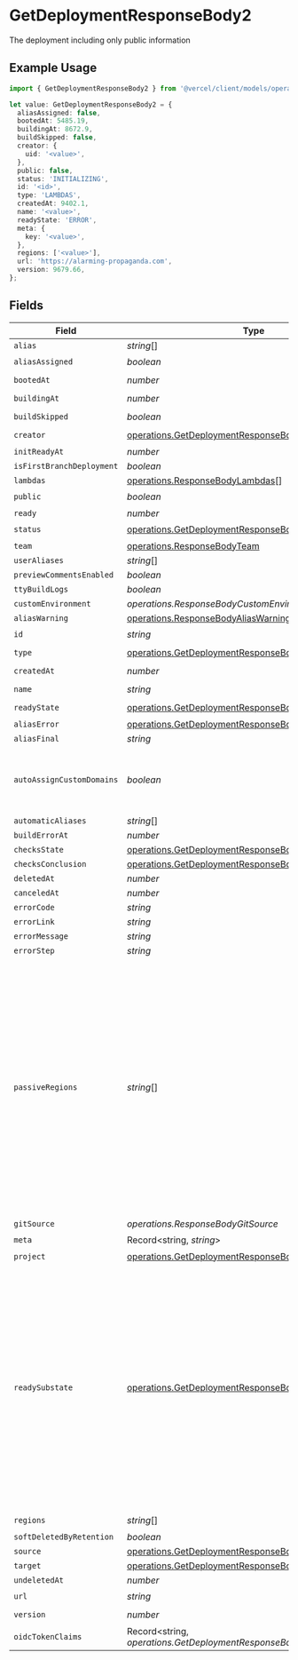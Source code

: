 # GetDeploymentResponseBody2

The deployment including only public information

## Example Usage

```typescript
import { GetDeploymentResponseBody2 } from '@vercel/client/models/operations';

let value: GetDeploymentResponseBody2 = {
  aliasAssigned: false,
  bootedAt: 5485.19,
  buildingAt: 8672.9,
  buildSkipped: false,
  creator: {
    uid: '<value>',
  },
  public: false,
  status: 'INITIALIZING',
  id: '<id>',
  type: 'LAMBDAS',
  createdAt: 9402.1,
  name: '<value>',
  readyState: 'ERROR',
  meta: {
    key: '<value>',
  },
  regions: ['<value>'],
  url: 'https://alarming-propaganda.com',
  version: 9679.66,
};
```

## Fields

| Field                     | Type                                                                                                                         | Required           | Description                                                                                                                                                                                                                 |
| ------------------------- | ---------------------------------------------------------------------------------------------------------------------------- | ------------------ | --------------------------------------------------------------------------------------------------------------------------------------------------------------------------------------------------------------------------- |
| `alias`                   | _string_[]                                                                                                                   | :heavy_minus_sign: | N/A                                                                                                                                                                                                                         |
| `aliasAssigned`           | _boolean_                                                                                                                    | :heavy_check_mark: | N/A                                                                                                                                                                                                                         |
| `bootedAt`                | _number_                                                                                                                     | :heavy_check_mark: | N/A                                                                                                                                                                                                                         |
| `buildingAt`              | _number_                                                                                                                     | :heavy_check_mark: | N/A                                                                                                                                                                                                                         |
| `buildSkipped`            | _boolean_                                                                                                                    | :heavy_check_mark: | N/A                                                                                                                                                                                                                         |
| `creator`                 | [operations.GetDeploymentResponseBodyCreator](../../models/operations/getdeploymentresponsebodycreator.md)                   | :heavy_check_mark: | N/A                                                                                                                                                                                                                         |
| `initReadyAt`             | _number_                                                                                                                     | :heavy_minus_sign: | N/A                                                                                                                                                                                                                         |
| `isFirstBranchDeployment` | _boolean_                                                                                                                    | :heavy_minus_sign: | N/A                                                                                                                                                                                                                         |
| `lambdas`                 | [operations.ResponseBodyLambdas](../../models/operations/responsebodylambdas.md)[]                                           | :heavy_minus_sign: | N/A                                                                                                                                                                                                                         |
| `public`                  | _boolean_                                                                                                                    | :heavy_check_mark: | N/A                                                                                                                                                                                                                         |
| `ready`                   | _number_                                                                                                                     | :heavy_minus_sign: | N/A                                                                                                                                                                                                                         |
| `status`                  | [operations.GetDeploymentResponseBodyStatus](../../models/operations/getdeploymentresponsebodystatus.md)                     | :heavy_check_mark: | N/A                                                                                                                                                                                                                         |
| `team`                    | [operations.ResponseBodyTeam](../../models/operations/responsebodyteam.md)                                                   | :heavy_minus_sign: | N/A                                                                                                                                                                                                                         |
| `userAliases`             | _string_[]                                                                                                                   | :heavy_minus_sign: | N/A                                                                                                                                                                                                                         |
| `previewCommentsEnabled`  | _boolean_                                                                                                                    | :heavy_minus_sign: | N/A                                                                                                                                                                                                                         |
| `ttyBuildLogs`            | _boolean_                                                                                                                    | :heavy_minus_sign: | N/A                                                                                                                                                                                                                         |
| `customEnvironment`       | _operations.ResponseBodyCustomEnvironment_                                                                                   | :heavy_minus_sign: | N/A                                                                                                                                                                                                                         |
| `aliasWarning`            | [operations.ResponseBodyAliasWarning](../../models/operations/responsebodyaliaswarning.md)                                   | :heavy_minus_sign: | N/A                                                                                                                                                                                                                         |
| `id`                      | _string_                                                                                                                     | :heavy_check_mark: | N/A                                                                                                                                                                                                                         |
| `type`                    | [operations.GetDeploymentResponseBodyDeploymentsType](../../models/operations/getdeploymentresponsebodydeploymentstype.md)   | :heavy_check_mark: | N/A                                                                                                                                                                                                                         |
| `createdAt`               | _number_                                                                                                                     | :heavy_check_mark: | N/A                                                                                                                                                                                                                         |
| `name`                    | _string_                                                                                                                     | :heavy_check_mark: | N/A                                                                                                                                                                                                                         |
| `readyState`              | [operations.GetDeploymentResponseBodyReadyState](../../models/operations/getdeploymentresponsebodyreadystate.md)             | :heavy_check_mark: | N/A                                                                                                                                                                                                                         |
| `aliasError`              | [operations.GetDeploymentResponseBodyAliasError](../../models/operations/getdeploymentresponsebodyaliaserror.md)             | :heavy_minus_sign: | N/A                                                                                                                                                                                                                         |
| `aliasFinal`              | _string_                                                                                                                     | :heavy_minus_sign: | N/A                                                                                                                                                                                                                         |
| `autoAssignCustomDomains` | _boolean_                                                                                                                    | :heavy_minus_sign: | applies to custom domains only, defaults to `true`                                                                                                                                                                          |
| `automaticAliases`        | _string_[]                                                                                                                   | :heavy_minus_sign: | N/A                                                                                                                                                                                                                         |
| `buildErrorAt`            | _number_                                                                                                                     | :heavy_minus_sign: | N/A                                                                                                                                                                                                                         |
| `checksState`             | [operations.GetDeploymentResponseBodyChecksState](../../models/operations/getdeploymentresponsebodychecksstate.md)           | :heavy_minus_sign: | N/A                                                                                                                                                                                                                         |
| `checksConclusion`        | [operations.GetDeploymentResponseBodyChecksConclusion](../../models/operations/getdeploymentresponsebodychecksconclusion.md) | :heavy_minus_sign: | N/A                                                                                                                                                                                                                         |
| `deletedAt`               | _number_                                                                                                                     | :heavy_minus_sign: | N/A                                                                                                                                                                                                                         |
| `canceledAt`              | _number_                                                                                                                     | :heavy_minus_sign: | N/A                                                                                                                                                                                                                         |
| `errorCode`               | _string_                                                                                                                     | :heavy_minus_sign: | N/A                                                                                                                                                                                                                         |
| `errorLink`               | _string_                                                                                                                     | :heavy_minus_sign: | N/A                                                                                                                                                                                                                         |
| `errorMessage`            | _string_                                                                                                                     | :heavy_minus_sign: | N/A                                                                                                                                                                                                                         |
| `errorStep`               | _string_                                                                                                                     | :heavy_minus_sign: | N/A                                                                                                                                                                                                                         |
| `passiveRegions`          | _string_[]                                                                                                                   | :heavy_minus_sign: | Since November 2023 this field defines a set of regions that we will deploy the lambda to passively Lambdas will be deployed to these regions but only invoked if all of the primary `regions` are marked as out of service |
| `gitSource`               | _operations.ResponseBodyGitSource_                                                                                           | :heavy_minus_sign: | N/A                                                                                                                                                                                                                         |
| `meta`                    | Record<string, _string_>                                                                                                     | :heavy_check_mark: | N/A                                                                                                                                                                                                                         |
| `project`                 | [operations.GetDeploymentResponseBodyProject](../../models/operations/getdeploymentresponsebodyproject.md)                   | :heavy_minus_sign: | N/A                                                                                                                                                                                                                         |
| `readySubstate`           | [operations.GetDeploymentResponseBodyReadySubstate](../../models/operations/getdeploymentresponsebodyreadysubstate.md)       | :heavy_minus_sign: | Since June 2023 Substate of deployment when readyState is 'READY' Tracks whether or not deployment has seen production traffic: - STAGED: never seen production traffic - PROMOTED: has seen production traffic             |
| `regions`                 | _string_[]                                                                                                                   | :heavy_check_mark: | N/A                                                                                                                                                                                                                         |
| `softDeletedByRetention`  | _boolean_                                                                                                                    | :heavy_minus_sign: | N/A                                                                                                                                                                                                                         |
| `source`                  | [operations.GetDeploymentResponseBodySource](../../models/operations/getdeploymentresponsebodysource.md)                     | :heavy_minus_sign: | N/A                                                                                                                                                                                                                         |
| `target`                  | [operations.GetDeploymentResponseBodyTarget](../../models/operations/getdeploymentresponsebodytarget.md)                     | :heavy_minus_sign: | N/A                                                                                                                                                                                                                         |
| `undeletedAt`             | _number_                                                                                                                     | :heavy_minus_sign: | N/A                                                                                                                                                                                                                         |
| `url`                     | _string_                                                                                                                     | :heavy_check_mark: | N/A                                                                                                                                                                                                                         |
| `version`                 | _number_                                                                                                                     | :heavy_check_mark: | N/A                                                                                                                                                                                                                         |
| `oidcTokenClaims`         | Record<string, _operations.GetDeploymentResponseBodyOidcTokenClaims_>                                                        | :heavy_minus_sign: | N/A                                                                                                                                                                                                                         |
